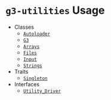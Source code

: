 # `g3-utilities` Usage

- Classes
    - [`Autoloader`](classes/autoloader.md)
    - [`G3`](classes/g3.md)
    - [`Arrays`](classes/arrays.md)
    - [`Files`](classes/files.md)
    - [`Input`](classes/input.md)
    - [`Strings`](classes/strings.md)
- Traits
    - [`Singleton`](classes/traits/singleton.md)
- Interfaces
    - [`Utility_Driver`](classes/interfaces/utility-driver.md)

